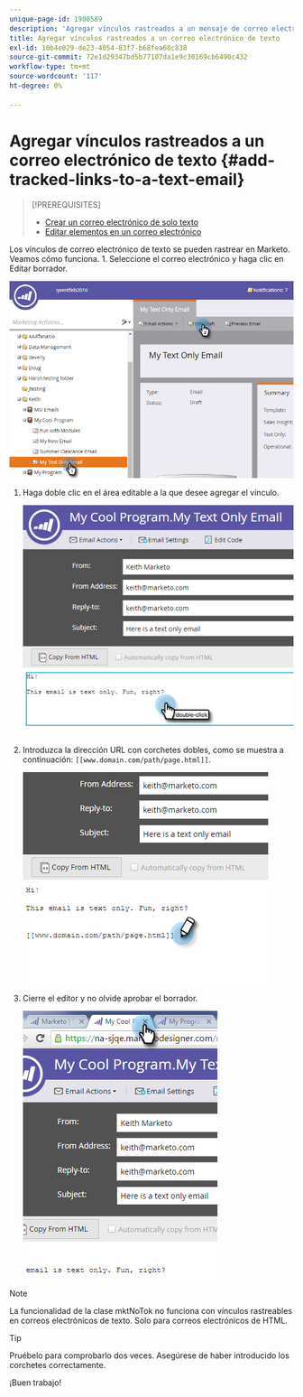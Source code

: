 ```yaml
---
unique-page-id: 1900589
description: 'Agregar vínculos rastreados a un mensaje de correo electrónico de texto: documentos de Marketo: documentación del producto'
title: Agregar vínculos rastreados a un correo electrónico de texto
exl-id: 10b4e029-de23-4054-83f7-b68fea68c838
source-git-commit: 72e1d29347bd5b77107da1e9c30169cb6490c432
workflow-type: tm+mt
source-wordcount: '117'
ht-degree: 0%

---
```


# Agregar vínculos rastreados a un correo electrónico de texto {#add-tracked-links-to-a-text-email}

>[!PREREQUISITES]
>
>* [Crear un correo electrónico de solo texto](/help/marketo/product-docs/email-marketing/general/creating-an-email/create-a-text-only-email.md)
>* [Editar elementos en un correo electrónico](/help/marketo/product-docs/email-marketing/general/email-editor-2/edit-elements-in-an-email.md)


Los vínculos de correo electrónico de texto se pueden rastrear en Marketo. Veamos cómo funciona. 1. Seleccione el correo electrónico y haga clic en Editar borrador.

![](assets/one-9.png)

1. Haga doble clic en el área editable a la que desee agregar el vínculo.

   ![](assets/two-8.png)

1. Introduzca la dirección URL con corchetes dobles, como se muestra a continuación: `[[www.domain.com/path/page.html]]`.

   ![](assets/three-8.png)

1. Cierre el editor y no olvide aprobar el borrador.

   ![](assets/four-6.png)

>[!NOTE]
>
>La funcionalidad de la clase mktNoTok no funciona con vínculos rastreables en correos electrónicos de texto. Solo para correos electrónicos de HTML.

>[!TIP]
>
>Pruébelo para comprobarlo dos veces. Asegúrese de haber introducido los corchetes correctamente.

¡Buen trabajo!
